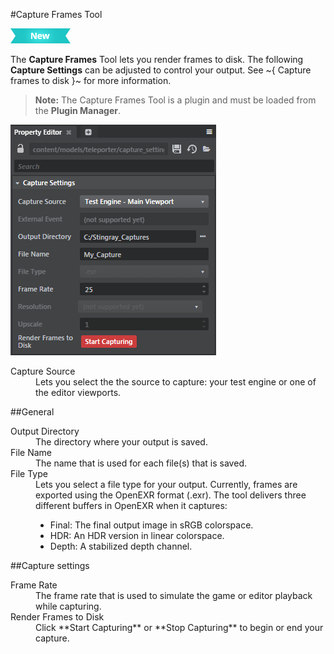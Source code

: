 #Capture Frames Tool

[![NEW](../images/new.png "What else is new in v1.6?")](../release_notes/readme_1.6.html)

The **Capture Frames** Tool lets you render frames to disk. The following **Capture Settings** can be adjusted to control your output. See ~{ Capture frames to disk }~ for more information.

> **Note:** The Capture Frames Tool is a plugin and must be loaded from the **Plugin Manager**.

![](../images/capture_settings.png)

<dl>

<dt>Capture Source</dt>
<dd>Lets you select the the source to capture: your test engine or one of the editor viewports.</dd>
</dl>

##General
<dl>

<dt>Output Directory</dt>
<dd>The directory where your output is saved.</dd>

<dt>File Name</dt>
<dd>The name that is used for each file(s) that is saved.</dd>

<dt>File Type</dt>
<dd>Lets you select a file type for your output. Currently, frames are exported using the OpenEXR format (.exr). The tool delivers three different buffers in OpenEXR when it captures:

-   Final: The final output image in sRGB colorspace.
-   HDR: An HDR version in linear colorspace.
-   Depth: A stabilized depth channel.</dd>

</dl>

##Capture settings
<dl>
<dt>Frame Rate</dt>
<dd>The frame rate that is used to simulate the game or editor playback while capturing.</dd>

<dt>Render Frames to Disk</dt>
<dd>Click **Start Capturing** or **Stop Capturing** to begin or end your capture.</dd>
